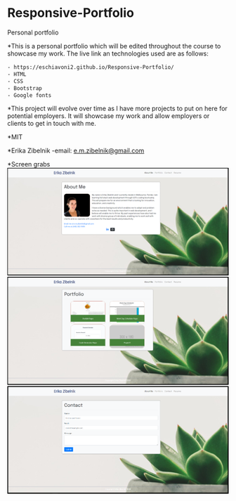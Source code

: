 # Responsive-Portfolio
<!-- Title -->
Personal portfolio 

<!-- Description -->
*This is a personal portfolio which will be edited throughout the course to showcase my work. The live link an technologies used are as follows:

    - https://eschiavoni2.github.io/Responsive-Portfolio/
    - HTML
    - CSS
    - Bootstrap
    - Google fonts


<!-- Point of the project -->
*This project will evolve over time as I have more projects to put on here for potential employers. It will showcase my work and allow employers or clients to get in touch with me.


<!-- License -->
*MIT

*Erika Zibelnik
    -email: e.m.zibelnik@gmail.com

*Screen grabs
<img src="Portfolio.PNG" alt="About me screen grab">
<img src="Portfolio1.PNG" alt="About me screen grab">
<img src="Portfolio3.PNG" alt="About me screen grab">







